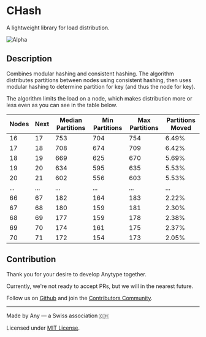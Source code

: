 # CHash

A lightweight library for load distribution.

![Alpha](https://img.shields.io/badge/version-alpha-green.svg)

## Description

Combines modular hashing and consistent hashing. The algorithm distributes partitions between nodes using consistent hashing, then uses modular hashing to determine partition for key (and thus the node for key).

The algorithm limits the load on a node, which makes distribution more or less even as you can see in the table below. 

| Nodes | Next | Median Partitions | Min Partitions | Max Partitions | Partitions Moved |
|-------|------|-------------------|----------------|----------------|------------------|
| 16    | 17   | 753               | 704            | 754            | 6.49%            |
| 17    | 18   | 708               | 674            | 709            | 6.42%            |
| 18    | 19   | 669               | 625            | 670            | 5.69%            |
| 19    | 20   | 634               | 595            | 635            | 5.53%            |
| 20    | 21   | 602               | 556            | 603            | 5.53%            |
| ...   | ...  | ...               | ...            | ...            | ...              |
| 66    | 67   | 182               | 164            | 183            | 2.22%            |
| 67    | 68   | 180               | 159            | 181            | 2.30%            |
| 68    | 69   | 177               | 159            | 178            | 2.38%            |
| 69    | 70   | 174               | 161            | 175            | 2.37%            |
| 70    | 71   | 172               | 154            | 173            | 2.05%            |

## Contribution
Thank you for your desire to develop Anytype together. 

Currently, we're not ready to accept PRs, but we will in the nearest future.

Follow us on [Github](https://github.com/anyproto) and join the [Contributors Community](https://github.com/orgs/anyproto/discussions).

---
Made by Any — a Swiss association 🇨🇭

Licensed under [MIT License](./LICENSE).
